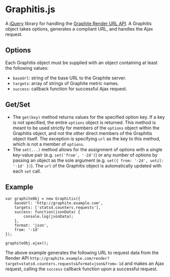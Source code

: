 Graphitis.js
=====
A [jQuery][jquery] library for handling the [Graphite Render URL API][graphite-url-api]. A Graphitis object takes options, generates a compliant URL, and handles the Ajax request.

Options
-----
Each Graphitis object must be supplied with an object containing at least the following values:
* `baseUrl`: string of the base URL to the Graphite server.
* `targets`: array of strings of Graphite metric names.
* `success`: callback function for successful Ajax request.

Get/Set
-----
* The `get(key)` method returns values for the specified option key. If a key is not specified, the entire `options` object is returned. This method is meant to be used strictly for members of the `options` object within the Graphitis object, and not the other direct members of the Graphitis object itself. The exception is specifying `url` as the key to this method, which is not a member of `options`.
* The `set(...)` method allows for the assignment of options with a single key-value pair (e.g. `set('from', '-2d')`) or any number of options by passing an object as the sole argument (e.g. `set({ from: '-2d', until: '-1d' })`). The `url` of the Graphitis object is automatically updated with each `set` call.

Example
-----
```
var graphiteObj = new Graphitis({
    baseUrl: 'http://graphite.example.com',
    targets: ['statsd.counters.requests'],
    success: function(jsonData) {
        console.log(jsonData);
    },
    format: 'json',
    from: '-1d'
});

graphiteObj.ajax();
```

The above example generates the following URL to request data from the Render API 
`http://graphite.example.com/render?target=statsd.counters.requests&format=json&from=-1d`
and makes an Ajax request, calling the `success` callback function upon a successful request.

[graphite]: http://graphite.wikidot.com
[graphite-url-api]: https://graphite.readthedocs.org/en/latest/render_api.html
[jquery]: https://github.com/jquery/jquery

